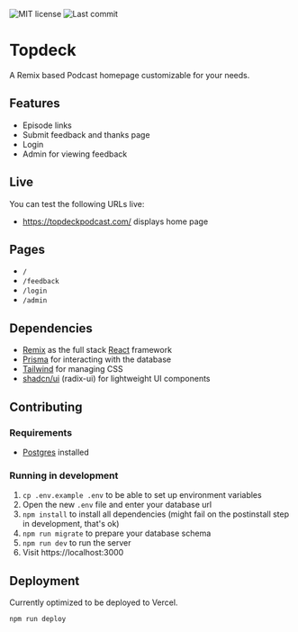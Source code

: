 ![MIT license](https://img.shields.io/github/license/Soleone/topdeck)
![Last commit](https://img.shields.io/github/last-commit/Soleone/topdeck/main)

# Topdeck

A Remix based Podcast homepage customizable for your needs.

## Features

* Episode links
* Submit feedback and thanks page
* Login
* Admin for viewing feedback

## Live

You can test the following URLs live:

* https://topdeckpodcast.com/ displays home page

##  Pages

* `/`
* `/feedback`
* `/login`
* `/admin`

## Dependencies

* [Remix](https://remix.run) as the full stack [React](https://react.dev) framework
* [Prisma](https://prisma.io) for interacting with the database
* [Tailwind](https://tailwindcss.com) for managing CSS
* [shadcn/ui](https://ui.shadcn.com/) (radix-ui) for lightweight UI components

## Contributing

### Requirements

* [Postgres](https://www.postgresql.org) installed

### Running in development

1. `cp .env.example .env` to be able to set up environment variables
2. Open the new `.env` file and enter your database url
3. `npm install` to install all dependencies (might fail on the postinstall step in development, that's ok)
4. `npm run migrate` to prepare your database schema
5. `npm run dev` to run the server
6. Visit https://localhost:3000

## Deployment

Currently optimized to be deployed to Vercel.

```sh
npm run deploy
```
